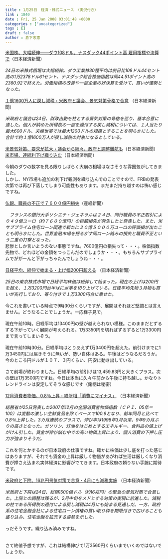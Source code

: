 ```yaml
---
title : 1月25日　経済・株式ニュース　（実況付き）
link : 1840
date : Fri, 25 Jan 2008 03:01:48 +0000
categories : ["uncategorized"]
tags : []
draft : false
author : 倉下忠憲
---
```


<A HREF="http://www.nikkei.co.jp/news/market/20080125c8ASB7IAA05250108.html" TARGET="_blank">米国株、大幅続伸――ダウ108ドル、ナスダック44ポイント高 雇用指標や決算で</A>（日本経済新聞）<BR><BR><I>24日の米株式相場は大幅続伸。ダウ工業株30種平均は前日比108ドル44セント高の1万2378ドル61セント、ナスダック総合株価指数は同44.51ポイント高の2360.92で終えた。労働指標の改善や一部企業の好決算を受けて、買いが優勢となった。</I><BR><BR><A HREF="http://www.nikkei.co.jp/news/main/20080125AT3K2400W24012008.html" TARGET="_blank">１億1600万人に戻し減税・米政府と議会、景気対策骨格で合意</A> （日本経済新聞）<BR><BR><I>米政府と議会は24日、財政出動を柱とする景気対策の骨格を巡り、基本合意に達した。個人が納めた所得税の一部を還付する戻し減税については、１人当たり最大600ドル、夫婦世帯では最大1200ドルの規模とすることを明らかにした。合計で約１億1600万人が戻し減税の対象になるとしている。</I><BR><BR><A HREF="http://www.nikkei.co.jp/news/kaigai/20080124AT2M2401E24012008.html" TARGET="_blank">米景気対策、要求が拡大・議会から続々、政府と調整難航も</A>（日本経済新聞）<BR><A HREF="http://www.nikkei.co.jp/news/kaigai/20080124AT2M2301Z23012008.html" TARGET="_blank">米市場、連続利下げ織り込む</A>（日本経済新聞）<BR><BR>今朝のダウの数字を見る限りしばらく大崩の相場はなさそうな雰囲気がしてきました。<BR>しかし、NY市場も追加の利下げ観測を織り込んでのことですので、FRBの発表次第では再び下落してしまう可能性もあります。まだまだ持ち越すのは怖い感じですね。<BR><BR><A HREF="http://sankei.jp.msn.com/world/europe/080124/erp0801242351011-n1.htm" TARGET="_blank">仏銀、職員の不正で７６００億円損失</A>（産経新聞）<BR><BR><I>　フランスの銀行大手ソシエテ・ジェネラルは２４日、同行職員の不正取引により４９億ユーロ（約７６００億円）の巨額損失が発生したと発表した。また、米サブプライム住宅ローン関連で新たに２０億５０００万ユーロの評価損が出たことも明らかにした。世界金融市場を揺るがす同ローン絡みの損失と職員不正という二重の打撃となった。</I><BR>悲惨としか言いようのない事態ですね。7600億円の損失って・・・。株価指数先物で、どれほどの金額をつっこんだのでしょうか・・・。もちろんサブプライムでががーんと下がっちゃたんでしょうね・・・。<BR><BR><A HREF="http://www.nikkei.co.jp/news/main/20080125AT3L2501K25012008.html" TARGET="_blank">日経平均、続伸で始まる・上げ幅200円超える</A> （日本経済新聞）<BR><BR><I>25日の東京株式市場で日経平均株価は続伸して始まった。現在の上げは200円を超え、１万3200円台半ばに水準を切り上げている。日経平均先物３月物も買いが先行しており、寄り付きで１万3300円台に乗せた。</I><BR><BR>今これを書いている時点で9時30分くらいですが、展開はそれほど堅調とは言えません。どうなることでしょうか。一応様子見で。<BR><BR>現在午前10時。日経平均は13400円の壁が越えられない模様。このままだとずるずる下がっていく展開が考えられる。1万3350円を切ればずるずると1万3300円まで言ってしまいそう。<BR><BR>現在午前10時30分。日経平均はとりあえず1万3400円を超えた。前引けまでに1万3450円には届きそうに無いが、勢い自体はある。午後はどうなるだろうか。今のところ円ドルが１０７．３円くらい、円安に動き出している。<BR><BR>さて前場が終わりました。日経平均の前引けは13,459.83円と大きくプラス。次の壁は1万3500円ですね。今日は本当に久々午前から午後に持ち越し。かなりトレンドラインは安定してそうな感じです（銘柄は秘密）<BR><BR><A HREF="http://www.nikkei.co.jp/news/main/20080125AT3S2500F25012008.html" TARGET="_blank">12月消費者物価、0.8％上昇・経財相「消費にマイナス」</A> （日本経済新聞）<BR><BR><I>総務省が25日発表した2007年12月の全国消費者物価指数（ＣＰＩ、05年＝100）は変動の激しい生鮮食品を除くベースで100.9となり、前年同月と比べて0.8％上昇した。3カ月連続のプラスで、伸び率は1998年3月以来、9年9カ月ぶりの高さとなった。ガソリン、灯油をはじめとするエネルギー、食料品の値上げがけん引した。賃金が伸び悩む中での高い物価上昇により、個人消費の下押し圧力が強まりそうだ。</I> <BR><BR>これを何とかするのが日本政府の仕事ですね。確かに株価は少し底を打った感じはありますが、それでも賃金の上昇は厳しく物価があがれば生活は厳しくなり消費が押さえ込まれ実体経済に影響がでてきます。日本政府の頼りない手腕に期待です。<BR><BR><A HREF="http://www.nikkei.co.jp/news/main/20080125AT2M2501525012008.html" TARGET="_blank">米政府と下院、16兆円景気対策で合意・4月にも減税実施</A> （日本経済新聞）<BR><BR><I>米政府と下院は24日、総額1500億ドル（約16兆円）の緊急の景気対策で合意した。上院との調整は残るが、2月中旬をメドとする対策の実現に前進した。減税の柱である所得税の還付による戻し減税は4月にも始まる見通しだ。一方、政府系の住宅金融会社による住宅ローン債権の買い取り枠を期限付きで広げることも盛り込み、住宅金融を拡充する姿勢を示した。 </I><BR><BR>っだそうです。織り込み済みですね。<BR><BR><BR>さて終値予想ですが、これは結構伸びて1万3560円くらいまでいくのではないでしょうか。<br><br>
